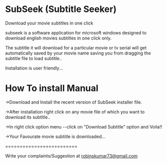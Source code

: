 SubSeek (Subtitle Seeker)
=======

Download your movie subtitles in one click

subseek is a software application for microsoft windows designed to download english movies subtitles in one click only.

The subtitle it will download for a particular movie or tv serial will get automatically saved by your movie name saving 
you from dragging the subtitle file to load subtitle..

Installation is user friendly...

How To install Manual
======================

->Download and Install the recent version of SubSeek installer file.

->After installation right click on any movie file of which you want to download its subtitle..

->In right click option menu
            --click on "Download Subtitle" option and Voila!!

->Your Favourate movie subtitle is downloaded...


=========================

Write your complaints/Suggestion at
robinskumar73@gmail.com
